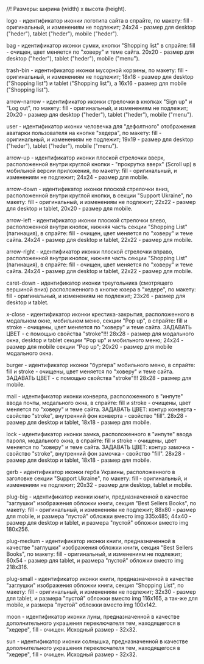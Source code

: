 //! Размеры: ширина (width) x высота (height).

logo - идентификатор иконки логотипа сайта в спрайте, по макету: fill -
оригинальный, и изменениям не подлежит; 24х24 - размер для desktop ("heder"),
tablet ("heder"), mobile ("heder").

bag - идентификатор иконки сумки, кнопки "Shopping list" в спрайте: fill -
очищен, цвет меняется по "ховеру" и теме сайта. 20х20 - размер для desktop
("heder"), tablet ("heder"), mobile ("menu").

trash-bin - идентификатор иконки мусорной корзины, по макету: fill -
оригинальный, и изменениям не подлежит; 18х18 - размер для desktop ("Shopping
list") и tablet ("Shopping list"), а 16х16 - размер для mobile ("Shopping
list").

arrow-narrow - идентификатор иконки стрелочки в кнопках "Sign up" и "Log out",
по макету: fill - оригинальный, и изменениям не подлежит; 20х20 - размер для
desktop ("heder"), tablet ("heder"), mobile ("menu").

user - идентификатор иконки человечка для "дефолтного" отображения аватарки
пользователя на кнопке "хедера", по макету: fill - оригинальный, и изменениям не
подлежит; 19х19 - размер для desktop ("heder"), tablet ("heder"), mobile
("menu").

arrow-up - идентификатор иконки плоской стрелочки вверх, расположенной внутри
круглой кнопки - "прокрутка вверх" (Scroll up) в мобильной версии приложения, по
макету: fill - оригинальный, и изменениям не подлежит; 24х24 - размер для
mobile.

arrow-down - идентификатор иконки плоской стрелочки вниз, расположенной внутри
круглой кнопки, в секции "Support Ukraine", по макету: fill - оригинальный, и
изменениям не подлежит; 22х22 - размер для desktop и tablet, 20х20 - размер для
mobile.

arrow-left - идентификатор иконки плоской стрелочки влево, расположенной внутри
кнопок, нижняя часть секции "Shopping List" (пагинация), в спрайте: fill -
очищен, цвет меняется по "ховеру" и теме сайта. 24х24 - размер для desktop и
tablet, 22х22 - размер для mobile.

arrow-right - идентификатор иконки плоской стрелочки вправо, расположенной
внутри кнопок, нижняя часть секции "Shopping List" (пагинация), в спрайте:
fill - очищен, цвет меняется по "ховеру" и теме сайта. 24х24 - размер для
desktop и tablet, 22х22 - размер для mobile.

caret-down - идентификатор иконки треугольника (смотрящего вершиной вниз)
расположенного в кнопке юзера в "хедере", по макету: fill - оригинальный, и
изменениям не подлежит; 23х26 - размер для desktop и tablet.

x-close - идентификатор иконки крестика-закрытия, расположенного в модальном
окне, мобильном меню, секции "Pop up", в спрайте: fill и stroke - очищены, цвет
меняется по "ховеру" и теме сайта. ЗАДАВАТЬ ЦВЕТ - с помощью свойства
"stroke"!!! 28x28 - размер для модального окна, desktop и tablet секции "Pop up"
и мобильного меню; 24х24 - размер для mobile секции "Pop up"; 20х20 - размер для
mobile модального окна.

burger - идентификатор иконки "бургера" мобильного меню, в спрайте: fill и
stroke - очищены, цвет меняется по "ховеру" и теме сайта. ЗАДАВАТЬ ЦВЕТ - с
помощью свойства "stroke"!!! 28х28 - размер для mobile.

mail - идентификатор иконки конверта, расположенного в "инпуте" ввода почты,
модального окна, в спрайте: fill и stroke - очищены, цвет меняется по "ховеру" и
теме сайта. ЗАДАВАТЬ ЦВЕТ: контур конверта - свойство "stroke", внутренний фон
конверта - свойство "fill". 28х28 - размер для desktop и tablet, 18х18 - размер
для mobile.

lock - идентификатор иконки замка, расположенного в "инпуте" ввода пароля,
модального окна, в спрайте: fill и stroke - очищены, цвет меняется по "ховеру" и
теме сайта. ЗАДАВАТЬ ЦВЕТ: контур замочка - свойство "stroke", внутренний фон
замочка - свойство "fill". 28х28 - размер для desktop и tablet, 18х18 - размер
для mobile.

gerb - идентификатор иконки герба Украины, расположенного в заголовке секции
"Support Ukraine", по макету: fill - оригинальный, и изменениям не подлежит;
20х32 - размер для desktop, tablet и mobile.

plug-big - идентификатор иконки книги, предназначенной в качестве "заглушки"
изображения обложки книги, секция "Best Sellers Books", по макету: fill -
оригинальный, и изменениям не подлежит; 88х80 - размер для mobile, и размера
"пустой" обложки вместо img 335х485; 44х40 - размер для desktop и tablet, и
размера "пустой" обложки вместо img 180x256.

plug-medium - идентификатор иконки книги, предназначенной в качестве "заглушки"
изображения обложки книги, секция "Best Sellers Books", по макету: fill -
оригинальный, и изменениям не подлежит; 60х54 - размер для tablet, и размера
"пустой" обложки вместо img 218х316.

plug-small - идентификатор иконки книги, предназначенной в качестве "заглушки"
изображения обложки книги, секция "Shopping List", по макету: fill -
оригинальный, и изменениям не подлежит; 32х30 - размер для tablet, и размера
"пустой" обложки вместо img 116х165, а так-же для mobile, и размера "пустой"
обложки вместо img 100х142.

moon - идентификатор иконки луны, предназначенной в качестве дополнительного
украшения переключателя тем, находящегося в "хедере", fill - очищен. Исходный
размер - 32х32.

sun - идентификатор иконки солнышка, предназначенной в качестве дополнительного
украшения переключателя тем, находящегося в "хедере", fill - очищен. Исходный
размер - 32х32.
